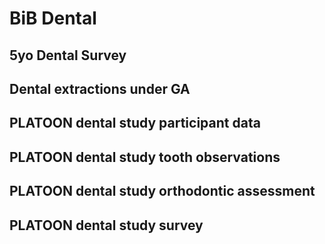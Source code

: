 # BiB Dental

## 5yo Dental Survey

## Dental extractions under GA

## PLATOON dental study participant data

## PLATOON dental study tooth observations

## PLATOON dental study orthodontic assessment

## PLATOON dental study survey

